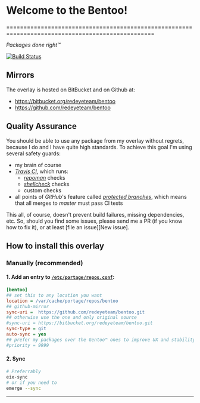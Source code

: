# Welcome to the Bentoo!
=================================================================================================

_Packages done right™_

[![Build Status][ci-master-badge]][ci-master]

Mirrors
------------------

The overlay is hosted on BitBucket and on Github at:

- https://bitbucket.org/redeyeteam/bentoo
- https://github.com/redeyeteam/bentoo

Quality Assurance
------------------

You should be able to use any package from my overlay without regrets, because I do and I have quite high standards.
To achieve this goal I'm using several safety guards:

- my brain of course
- _[Travis CI](https://travis-ci.org/)_, which runs:
    - _[repoman](https://wiki.gentoo.org/wiki/Repoman)_ checks
    - _[shellcheck](https://www.shellcheck.net/)_ checks
    - custom checks
- all points of _GitHub_'s feature called _[protected branches]_, which means that all merges to _master_ must pass CI tests

This all, of course, doesn't prevent build failures, missing dependencies, etc. So, should you find
some issues, please send me a PR (if you know how to fix it), or at least [file an issue][New issue].

How to install this overlay
----------------------------

### Manually (recommended)

#### 1. Add an entry to [`/etc/portage/repos.conf`](https://wiki.gentoo.org/wiki//etc/portage/repos.conf):

```ini
[bentoo]
## set this to any location you want
location = /var/cache/portage/repos/bentoo
## github-mirror
sync-uri =  https://github.com/redeyeteam/bentoo.git
## otherwise use the one and only original source
#sync-uri = https://bitbucket.org/redeyeteam/bentoo.git
sync-type = git
auto-sync = yes
## prefer my packages over the Gentoo™ ones to improve UX and stability (recommended by 9/10 IT experts)
#priority = 9999
```

#### 2. Sync

```sh
# Preferrably
eix-sync
# or if you need to
emerge --sync
```

---

[protected branches]: https://help.github.com/articles/about-protected-branches/
[ci-master-badge]: https://travis-ci.org/redeyeteam/bentoo.svg?branch=master
[ci-master]: https://travis-ci.org/redeyeteam/bentoo
